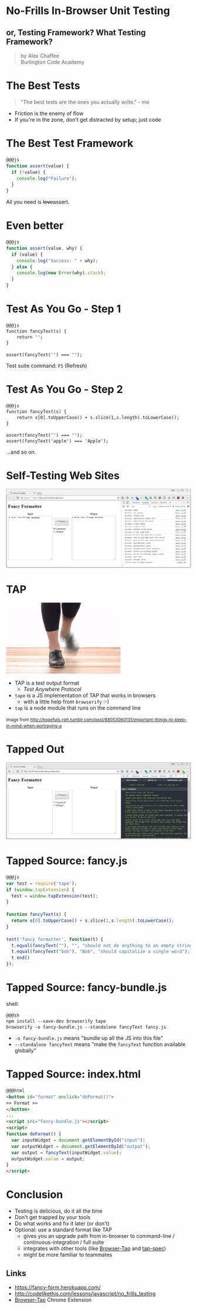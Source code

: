 # No-Frills In-Browser Unit Testing

## or, Testing Framework? What Testing Framework?

> by Alex Chaffee <br>
> Burlington Code Academy

# The Best Tests

> "The best tests are the ones you actually write." - me

* Friction is the enemy of flow
* If you're in the zone, don't get distracted by setup; just code 

# The Best Test Framework

```js
@@@js
function assert(value) {
  if (!value) {
    console.log("Failure");
  }
}
```

All you need is <del>love</del>assert.

# Even better

```js
@@@js
function assert(value, why) {
  if (value) {
    console.log("Success: " + why);
  } else {
    console.log(new Error(why).stack);
  }
}
```

# Test As You Go - Step 1

```
@@@js
function fancyText(s) {
    return '';
}

assert(fancyText('') === '');
```

Test suite command: `F5` (Refresh)

# Test As You Go - Step 2

```
@@@js
function fancyText(s) {
    return s[0].toUpperCase() + s.slice(1,s.length).toLowerCase();
}

assert(fancyText('') === '');
assert(fancyText('apple') === 'Apple');
```

...and so on.

# Self-Testing Web Sites

![screenshot](fancy-screenshot.png)

# TAP

![tap dancing shoes](tap.gif)

* TAP is a test output format
  * *Test Anywhere Protocol*
* `tape` is a JS implementation of TAP that works in browsers
  * with a little help from `browserify` :-)
* `tap` is a node module that runs on the command line

<small>image from http://hopefuls-rph.tumblr.com/post/88053060131/important-things-to-keep-in-mind-when-portraying-a</small>


# Tapped Out

![fancy screenshot with tap](fancy-screenshot-tap.png)

# Tapped Source: fancy.js

```js
@@@js
var test = require('tape');
if (window.tapExtension) {
  test = window.tapExtension(test);
}

function fancyText(s) {
  return s[0].toUpperCase() + s.slice(1,s.length).toLowerCase();
}

test('fancy formatter', function(t) {
  t.equal(fancyText(""), "", "should not do anything to an empty string");
  t.equal(fancyText("bob"), "Bob", "should capitalize a single word");
  t.end()
});
```

# Tapped Source: fancy-bundle.js

shell:

```
@@@sh
npm install --save-dev browserify tape
browserify -o fancy-bundle.js --standalone fancyText fancy.js
```

* `-o fancy-bundle.js` means "bundle up all the JS into this file"
* `--standalone fancyText` means "make the `fancyText` function available globally"

# Tapped Source: index.html

```html
@@@html
<button id="format" onclick="doFormat()">
>> Format >>
</button>
...
<script src="fancy-bundle.js"></script>
<script>
function doFormat() {
  var inputWidget = document.getElementById("input");
  var outputWidget = document.getElementById("output");
  var output = fancyText(inputWidget.value);
  outputWidget.value = output;
}
</script>
```

# Conclusion

* Testing is delicious, do it all the time
* Don't get trapped by your tools
* Do what works and fix it later (or don't)
* Optional: use a standard format like TAP 
  * gives you an upgrade path from in-browser to command-line / continuous-integration / full suite
  * integrates with other tools (like [Browser-Tap](https://chrome.google.com/webstore/detail/browser-tap/ncfblaiipckncgeipgmpdioedcdmofei) and [tap-spec](https://www.npmjs.com/package/tap-spec))
  * might be more familiar to teammates 

## Links

* https://fancy-form.herokuapp.com/
* http://codelikethis.com/lessons/javascript/no_frills_testing
* [Browser-Tap](https://chrome.google.com/webstore/detail/browser-tap/ncfblaiipckncgeipgmpdioedcdmofei) Chrome Extension
